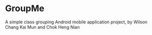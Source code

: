 # GroupMe
A simple class grouping Android mobile application project, by Wilson Chang Kai Mun and Chok Heng Nian
